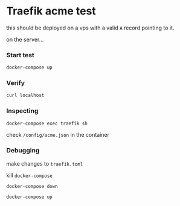 # Traefik acme test

this should be deployed on a vps with a valid `A` record pointing to it.

on the server...

### Start test

```sh
docker-compose up
```

### Verify

```sh
curl localhost
```

### Inspecting

```sh
docker-compose exec traefik sh
```

check `/config/acme.json` in the container

### Debugging

make changes to `traefik.toml`

kill `docker-compose`

`docker-compose down`

`docker-compose up`
